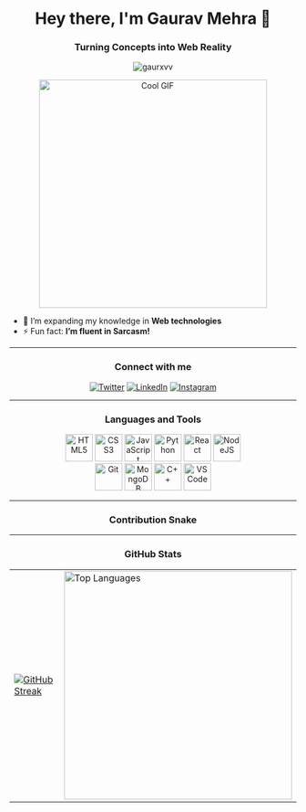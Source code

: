 
<h1 align="center">Hey there, I'm Gaurav Mehra 👋</h1>
<h3 align="center">Turning Concepts into Web Reality</h3>

<p align="center">
  <img src="https://komarev.com/ghpvc/?username=gaurxvv&label=Profile%20Views&color=brightgreen&style=flat-square" alt="gaurxvv" />
</p>

<p align="center">
  <img src="https://user-images.githubusercontent.com/74038190/225813708-98b745f2-7d22-48cf-9150-083f1b00d6c9.gif" alt="Cool GIF" width="400"/>
</p>

- 🌱 I’m expanding my knowledge in **Web technologies**
- ⚡ Fun fact: **I’m fluent in Sarcasm!**

---

<h3 align="center">Connect with me</h3>
<p align="center">
  <a href="https://x.com/gauravv28" target="blank"><img src="https://img.icons8.com/fluent/48/000000/twitter.png" alt="Twitter"/></a>
  <a href="https://www.linkedin.com/in/gaurav-mehra-560479277/" target="blank"><img src="https://img.icons8.com/fluent/48/000000/linkedin.png" alt="LinkedIn"/></a>
  <a href="https://instagram.com/gxuravv" target="blank"><img src="https://img.icons8.com/fluent/48/000000/instagram-new.png" alt="Instagram"/></a>
</p>

---

<h3 align="center">Languages and Tools</h3>
<p align="center">
  <a href="https://www.w3.org/html/" target="_blank" rel="noreferrer"><img src="https://cdn.jsdelivr.net/gh/devicons/devicon/icons/html5/html5-original-wordmark.svg" alt="HTML5" width="48" height="48"/></a>
  <a href="https://www.w3schools.com/css/" target="_blank" rel="noreferrer"><img src="https://cdn.jsdelivr.net/gh/devicons/devicon/icons/css3/css3-original-wordmark.svg" alt="CSS3" width="48" height="48"/></a>
  <a href="https://developer.mozilla.org/en-US/docs/Web/JavaScript" target="_blank" rel="noreferrer"><img src="https://cdn.jsdelivr.net/gh/devicons/devicon/icons/javascript/javascript-original.svg" alt="JavaScript" width="48" height="48"/></a>
  <a href="https://www.python.org" target="_blank" rel="noreferrer"><img src="https://cdn.jsdelivr.net/gh/devicons/devicon/icons/python/python-original.svg" alt="Python" width="48" height="48"/></a>
  <a href="https://reactjs.org/" target="_blank" rel="noreferrer"><img src="https://cdn.jsdelivr.net/gh/devicons/devicon/icons/react/react-original-wordmark.svg" alt="React" width="48" height="48"/></a>
  <a href="https://nodejs.org" target="_blank" rel="noreferrer"><img src="https://cdn.jsdelivr.net/gh/devicons/devicon/icons/nodejs/nodejs-original.svg" alt="NodeJS" width="48" height="48"/></a><br/>
  <a href="https://git-scm.com/" target="_blank" rel="noreferrer"><img src="https://cdn.jsdelivr.net/gh/devicons/devicon/icons/git/git-original-wordmark.svg" alt="Git" width="48" height="48"/></a>
  <a href="https://www.mongodb.com/" target="_blank" rel="noreferrer"><img src="https://cdn.jsdelivr.net/gh/devicons/devicon/icons/mongodb/mongodb-original-wordmark.svg" alt="MongoDB" width="48" height="48"/></a>
  <a href="https://www.w3schools.com/cpp/" target="_blank" rel="noreferrer"><img src="https://cdn.jsdelivr.net/gh/devicons/devicon/icons/cplusplus/cplusplus-original.svg" alt="C++" width="48" height="48"/></a>
  <a href="https://code.visualstudio.com/" target="_blank" rel="noreferrer"><img src="https://cdn.jsdelivr.net/gh/devicons/devicon/icons/vscode/vscode-original-wordmark.svg" alt="VS Code" width="48" height="48"/></a>
</p>


---

<h3 align="center">Contribution Snake</h3>
<p align="center">
 
</p>

---
<h3 align="center">GitHub Stats</h3>

<table align="center">
  <tr>
    <td>
        <a href="https://git.io/streak-stats"><img src="https://github-readme-streak-stats.herokuapp.com?user=gaurxvv" alt="GitHub Streak" /></a>
    </td>
    <td>
      <img src="https://github-readme-stats.vercel.app/api/top-langs/?username=irohandev&layout=compact&theme=radical" alt="Top Languages" width="400"/>
    </td>
  </tr>
</table>
